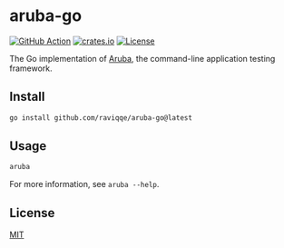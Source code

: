 # aruba-go

[![GitHub Action](https://img.shields.io/github/actions/workflow/status/raviqqe/boca/test.yaml?branch=main&style=flat-square)](https://github.com/raviqqe/boca/actions)
[![crates.io](https://img.shields.io/crates/v/boca?style=flat-square)](https://crates.io/crates/boca)
[![License](https://img.shields.io/crates/l/boca?style=flat-square)](#license)

The Go implementation of [Aruba](https://github.com/cucumber/aruba), the command-line application testing framework.

## Install

```sh
go install github.com/raviqqe/aruba-go@latest
```

## Usage

```sh
aruba
```

For more information, see `aruba --help`.

## License

[MIT](LICENSE)
